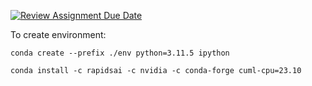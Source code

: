 [![Review Assignment Due Date](https://classroom.github.com/assets/deadline-readme-button-24ddc0f5d75046c5622901739e7c5dd533143b0c8e959d652212380cedb1ea36.svg)](https://classroom.github.com/a/Zksn1waN)

To create environment:
```
conda create --prefix ./env python=3.11.5 ipython

conda install -c rapidsai -c nvidia -c conda-forge cuml-cpu=23.10
```